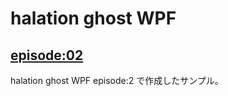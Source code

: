 # halation ghost WPF

## [episode:02](http://elf-mission.net/programming/wpf/episode02/)

halation ghost WPF episode:2 で作成したサンプル。

